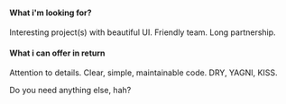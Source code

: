 #### What i'm looking for?

Interesting project(s) with beautiful UI. Friendly team. Long partnership. 


#### What i can offer in return

Attention to details. Clear, simple, maintainable code. DRY, YAGNI, KISS. 

Do you need anything else, hah?
